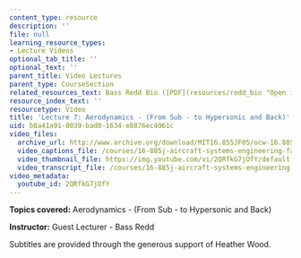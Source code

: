 ```yaml
---
content_type: resource
description: ''
file: null
learning_resource_types:
- Lecture Videos
optional_tab_title: ''
optional_text: ''
parent_title: Video Lectures
parent_type: CourseSection
related_resources_text: Bass Redd Bio ([PDF](resources/redd_bio "Open in a new window."))
resource_index_text: ''
resourcetype: Video
title: 'Lecture 7: Aerodynamics - (From Sub - to Hypersonic and Back)'
uid: b8a41a91-8039-bad0-1634-e8876ec4961c
video_files:
  archive_url: http://www.archive.org/download/MIT16.855JF05/ocw-16.885-29sep2005-220k.mp4
  video_captions_file: /courses/16-885j-aircraft-systems-engineering-fall-2005/9cda1c46b91150b2bc8c709352cd984f_2QRfkG7jOfY.vtt
  video_thumbnail_file: https://img.youtube.com/vi/2QRfkG7jOfY/default.jpg
  video_transcript_file: /courses/16-885j-aircraft-systems-engineering-fall-2005/86c1462f57d839b6db7ea02b427d3d55_2QRfkG7jOfY.pdf
video_metadata:
  youtube_id: 2QRfkG7jOfY
---
```


**Topics covered:** Aerodynamics - (From Sub - to Hypersonic and Back)

**Instructor:** Guest Lecturer - Bass Redd

Subtitles are provided through the generous support of Heather Wood.